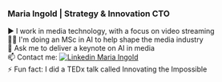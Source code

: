 ### Maria Ingold | Strategy & Innovation CTO

<!--
**mariaingold/mariaingold** is a ✨ _special_ ✨ repository because its `README.md` (this file) appears on your GitHub profile.

Here are some ideas to get you started:
-->
▶ I work in media technology, with a focus on video streaming  
👩‍🎓 I'm doing an MSc in AI to help shape the media industry  
💬 Ask me to deliver a keynote on AI in media  
📫 Contact me: [![Linkedin](https://i.stack.imgur.com/gVE0j.png) Maria Ingold](https://www.linkedin.com/in/mariaingold/)  
⚡ Fun fact: I did a TEDx talk called Innovating the Impossible

